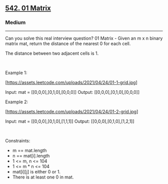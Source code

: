 <h2><a href="https://leetcode.com/problems/01-matrix/">542. 01 Matrix</a></h2><h3>Medium</h3><hr>Can you solve this real interview question? 01 Matrix - Given an m x n binary matrix mat, return the distance of the nearest 0 for each cell.

The distance between two adjacent cells is 1.

 

Example 1:

[https://assets.leetcode.com/uploads/2021/04/24/01-1-grid.jpg]


Input: mat = [[0,0,0],[0,1,0],[0,0,0]]
Output: [[0,0,0],[0,1,0],[0,0,0]]


Example 2:

[https://assets.leetcode.com/uploads/2021/04/24/01-2-grid.jpg]


Input: mat = [[0,0,0],[0,1,0],[1,1,1]]
Output: [[0,0,0],[0,1,0],[1,2,1]]


 

Constraints:

 * m == mat.length
 * n == mat[i].length
 * 1 <= m, n <= 104
 * 1 <= m * n <= 104
 * mat[i][j] is either 0 or 1.
 * There is at least one 0 in mat.